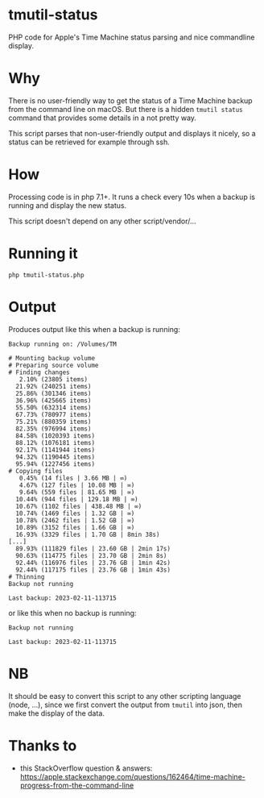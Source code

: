# tmutil-status
PHP code for Apple's Time Machine status parsing and nice commandline display.

# Why
There is no user-friendly way to get the status of a Time Machine backup from the command line on macOS.
But there is a hidden `tmutil status` command that provides some details in a not pretty way.

This script parses that non-user-friendly output and displays it nicely, so a status can be retrieved for example through ssh.

# How
Processing code is in php 7.1+. It runs a check every 10s when a backup is running and display the new status.

This script doesn't depend on any other script/vendor/...

# Running it
```
php tmutil-status.php
```

# Output
Produces output like this when a backup is running:
```
Backup running on: /Volumes/TM

# Mounting backup volume
# Preparing source volume
# Finding changes
   2.10% (23805 items)
  21.92% (240251 items)
  25.86% (301346 items)
  36.96% (425665 items)
  55.50% (632314 items)
  67.73% (780977 items)
  75.21% (880359 items)
  82.35% (976994 items)
  84.58% (1020393 items)
  88.12% (1076181 items)
  92.17% (1141944 items)
  94.32% (1190445 items)
  95.94% (1227456 items)
# Copying files
   0.45% (14 files | 3.66 MB | ∞)
   4.67% (127 files | 10.08 MB | ∞)
   9.64% (559 files | 81.65 MB | ∞)
  10.44% (944 files | 129.18 MB | ∞)
  10.67% (1102 files | 438.48 MB | ∞)
  10.74% (1469 files | 1.32 GB | ∞)
  10.78% (2462 files | 1.52 GB | ∞)
  10.89% (3152 files | 1.66 GB | ∞)
  16.93% (3329 files | 1.70 GB | 8min 38s)
[...]
  89.93% (111829 files | 23.60 GB | 2min 17s)
  90.63% (114775 files | 23.70 GB | 2min 8s)
  92.44% (116976 files | 23.76 GB | 1min 42s)
  92.44% (117175 files | 23.76 GB | 1min 43s)
# Thinning
Backup not running

Last backup: 2023-02-11-113715
```

or like this when no backup is running:
```
Backup not running

Last backup: 2023-02-11-113715
```

# NB
It should be easy to convert this script to any other scripting language (node, ...), since we first convert the output from `tmutil` into json, then make the display of the data.

# Thanks to
* this StackOverflow question & answers: https://apple.stackexchange.com/questions/162464/time-machine-progress-from-the-command-line
